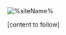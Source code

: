 <img src="%assets%%safeName%-large.jpg" alt="%siteName%" class="img-fluid d-block mx-auto img-max-500" />

[content to follow]

